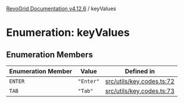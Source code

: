 [RevoGrid Documentation v4.12.6](README.md) / keyValues

# Enumeration: keyValues

## Enumeration Members

| Enumeration Member | Value | Defined in |
| ------ | ------ | ------ |
| `ENTER` | `"Enter"` | [src/utils/key.codes.ts:72](https://github.com/revolist/revogrid/blob/293c9e1b6198b802a0690dc2e0b9faebd722e77f/src/utils/key.codes.ts#L72) |
| `TAB` | `"Tab"` | [src/utils/key.codes.ts:73](https://github.com/revolist/revogrid/blob/293c9e1b6198b802a0690dc2e0b9faebd722e77f/src/utils/key.codes.ts#L73) |
